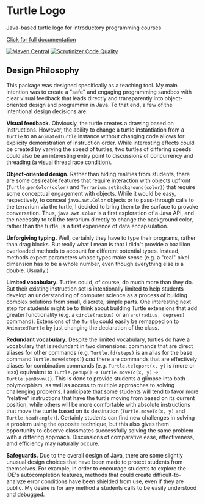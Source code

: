 # Turtle Logo

Java-based turtle logo for introductory programming courses

[Click for full documentation](https://gann-cdf.github.io/turtle-logo/)

[![Maven Central](https://maven-badges.herokuapp.com/maven-central/org.gannacademy.cdf/turtle-logo/badge.svg)](https://maven-badges.herokuapp.com/maven-central/org.gannacademy.cdf/turtle-logo)  [![Scrutinizer Code Quality](https://scrutinizer-ci.com/g/gann-cdf/turtle-logo/badges/quality-score.png?b=master)](https://scrutinizer-ci.com/g/gann-cdf/turtle-logo/?branch=master)

 ## Design Philosophy

This package was designed specifically as a teaching tool. My main intention was to create a "safe" and engaging programming sandbox with clear visual feedback that leads directly and transparently into object-oriented design and programmin in Java. To that end, a few of the intentional design decisions are:

**Visual feedback.** Obviously, the turtle creates a drawing based on instructions. However, the ability to change a turtle instantiation from a `Turtle` to an `AnimatedTurtle` instance without changing code allows for explicity demonstration of instruction order. While interesting effects could be created by varying the speed of turtles, two turtles of differing speeds could also be an interesting entry point to discussions of concurrency and threading (a visual thread race condition).

**Object-oriented design.** Rather than hiding realities from students, thare are some desireable features that require interaction with objects upfront (`Turtle.penColor(color)` and `Terrarium.setBackground(color)`) that require some conceptual engagement with objects. While it would be easy, respectively, to conceal `java.awt.Color` objects or to pass-through calls to the terrarium via the turtle, I decided to bring them to the surface to provoke conversation. Thus, `java.awt.Color` is a first exploration of a Java  API, and the necessity to tell the terrarium directly to change the background color, rather than the turtle, is a first experience of data encapsulation.

**Unforgiving typing.** Well, certainly they have to type their programs, rather than drag blocks. But really what I mean is that I didn't provide a bazillion overloaded methods to account for different potential types. Instead, methods expect parameters whose types make sense (e.g. a "real" pixel dimension has to be a whole number, even though everything else is a double. Usually.)

**Limited vocabulary.** Turtles could, of course, do much more than they do. But their existing instruction set is intentionally limited to help students develop an understanding of computer science as a process of building complex solutions from small, discrete, simple parts. One interesting next step for students might be to think about building Turtle extensions that add greater functionality (e.g. a `circle(radius)` or an `arc(radius, degrees)` command). Extensions of the `Turtle` could easily be remapped on to `AnimatedTurtle` by just changing the declaration of the class.

**Redundant vocabulary.** Despite the limited vocabulary, turtles do have a vocabulary that is redundant in two dimensions: commands that are direct aliases for other commands (e.g. `Turtle.fd(steps)` is an alias for the base command `Turtle.move(steps)`) _and_ there are commands that are effectively aliases for combination commands (e.g. `Turtle.teleport(x, y)` is (more or less) equivalent to `Turtle.penUp()` &rarr; `Turtle.moveTo(x, y)` &rarr; `Turtle.penDown()`). This is done to provide students a glimpse into both polymorphism, as well as access to multiple approaches to solving challenging problems. I anticipate that some students will tend to favor more "relative" instructions that have the turtle moving from based on its current position, while others will be more comfortable with absolute instructions that move the tturtle based on its destination (`Turtle.moveTo(x, y)` and `Turtle.head(angle)`). Certainly students can find new challenges in solving a problem using the opposite technique, but this also gives them opportunity to observe classmates successfully solving the same problem with a differing approach. Discussions of comparative ease, effectiveness, amd efficiency may naturally occure.

**Safeguards.** Due to the overall design of Java, there are some slightly unusual design choices that have been made to protect students from themselves. For example, in order to encourage students to explore the IDE's autocompletion features, methods that could create difficult-to-analyze error conditions have been shielded from use, even if they are public. My desire is for any method a students calls to be easily understood and debugged.
